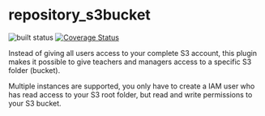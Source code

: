 # repository_s3bucket 

![built status](https://travis-ci.com/ewallah/moodle-repository_s3bucket.svg?branch=master)
[![Coverage Status](https://coveralls.io/repos/github/ewallah/moodle-repository_s3bucket/badge.svg?branch=master)](https://coveralls.io/github/ewallah/moodle-repository_s3bucket?branch=master)

Instead of giving all users access to your complete S3 account, this plugin makes it
possible to give teachers and managers access to a specific S3 folder (bucket).

Multiple instances are supported, you only have to create a IAM user who has read access
to your S3 root folder, but read and write permissions to your S3 bucket.    

